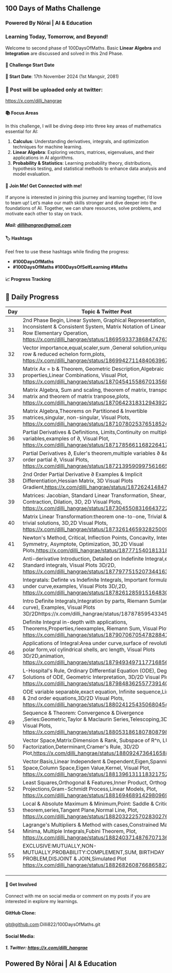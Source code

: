 ## 100 Days of Maths Challenge
### Powered By Nōrai | AI & Education
### Learning Today, Tomorrow, and Beyond!
Welcome to second phase of 100DaysOfMaths. Basic **Linear Algebra** and **Integration** are discussed and solved in this 2nd Phase.

#### 🚀 Challenge Start Date
**📅 Start Date**: 17th November 2024 (1st Mangsir, 2081)

### 🧮 Post will be uploaded only at twitter:
https://x.com/dilli_hangrae

#### 📚 Focus Areas
In this challenge, I will be diving deep into three key areas of mathematics essential for AI:

1. **Calculus**: Understanding derivatives, integrals, and optimization techniques for machine learning.
2. **Linear Algebra**: Exploring vectors, matrices, eigenvalues, and their applications in AI algorithms.
3. **Probability & Statistics**: Learning probability theory, distributions, hypothesis testing, and statistical methods to enhance data analysis and model evaluation.

#### 🤝 Join Me! Get Connected with me!
If anyone is interested in joining this journey and learning together, I’d love to team up! Let’s make our math skills stronger and dive deeper into the foundations of AI. Together, we can share resources, solve problems, and motivate each other to stay on track.
##### Mail: dillihangrae@gmail.com


#### 🏷️ Hashtags
Feel free to use these hashtags while finding the progress:
- **#100DaysOfMaths**
- **#100DaysOfMaths #100DaysOfSelfLearning #Maths**

#### 📈 Progress Tracking
## 📝 Daily Progress

| Day | Topic & Twitter Post 
| --- | ------------------------------------------------------------------------------------------
| 31  | 2nd Phase Begin, Linear System, Graphical Representation, Inconsistent & Consistent System, Matrix Notation of Linear Syste, Row Elementary Operation, https://x.com/dilli_hangrae/status/1869593373868474763
| 32  | Vector importance,equal,scaler,sum  ,General solution,uniqueness, row & reduced echelon form,plots, https://x.com/dilli_hangrae/status/1869942711484063967
| 33  | Matrix Ax = b & Theorem, Geometric Description,Algebraic properties,Linear Combinations, Visual Plot, https://x.com/dilli_hangrae/status/1870454155867013568
| 34  | Matrix Algebra, Sum and scaling, theorem of matrix, transpose of matrix and theorem of matrix tranpose,plots, https://x.com/dilli_hangrae/status/1870642318312943922
| 35  | Matrix Algebra,Theorems on Partitioned & Invertible matrices,singular, non-singular, Visual Plots, https://x.com/dilli_hangrae/status/1871078025376518524
| 36  | Partial Derivatives & Definitions, Limits,Continuity on multiple variables,examples of ∂, Visual Plot, https://x.com/dilli_hangrae/status/1871785661168226417
| 37  | Partial Derivatives ∂, Euler's theorem,multiple variables ∂ &second-order partial ∂, Visual Plots, https://x.com/dilli_hangrae/status/1872139590997561665
| 38  | 2nd Order Partial Derivative ∂ Examples & Implicit Differentiation,Hessian Matrix, 3D Visual Plots Gradient,https://x.com/dilli_hangrae/status/1872624148473864200 
| 39  | Matrices: Jacobian, Standard Linear Transformation, Shear, Contraction, Dilation, 3D, 2D Visual Plots, https://x.com/dilli_hangrae/status/1873045508316643722
| 40  | Matrix Linear Transformation:theorem one-to-one, Trivial & non-trivial solutions, 3D,2D Visual Plots, https://x.com/dilli_hangrae/status/1873261465932825009
| 41  | Newton's Method, Critical, Inflection Points, Concavity, Intercept, Symmetry, Asymptote, Optimization, 3D,2D Visual Plots,https://x.com/dilli_hangrae/status/1877715401813188855
| 42  | Anti-derivative Introduction, Detailed on Indefinite Integral,examples, Standard integrals, Visual Plots 3D/2D, https://x.com/dilli_hangrae/status/1877977515207344163
| 43  | Integratals: Definte vs Indefinite Integrals, Important formulas, area under curve,examples, Visual Plots 3D/,2D, https://x.com/dilli_hangrae/status/1878261285915164830
| 44  | Intro Definite Integrals,Integration by parts, Riemann Sum(area under curve), Examples, Visual Plots 3D/2Dhttps://x.com/dilli_hangrae/status/1878785954334560637
| 45 | Definite Integral in-depth with applications, Theorems,Properties,rieexamples, Riemann Sum, Visual Plots 3D/2D, https://x.com/dilli_hangrae/status/1879070670547828841
| 46 | Applications of Integral:Area under curve,surface of revolution,in polar form,vol cylindrical shells, arc length, Visual Plots 3D/2D,animation, https://x.com/dilli_hangrae/status/1879493497117716856
| 47 | L-Hospital's Rule, Ordinary Differential Equation (ODE), Degree & Solutions of ODE, Geometric Interpretation, 3D/2D Visual Plots, https://x.com/dilli_hangrae/status/1879848362557739140
| 48 | ODE variable separable,exact equation, Infinite sequence,Linear 1st & 2nd order equations,3D/2D Visual Plots, https://x.com/dilli_hangrae/status/1880241254350680454
| 49 | Sequence & Theorem: Convergence & Divergence ,Series:Geometric,Taylor & Maclaurin Series,Telescoping,3D/2D Visual Plots, https://x.com/dilli_hangrae/status/1880531861807808798
| 50 | Vector Space,Matrix:Dimension & Rank, Subspace of R^n, LU Factorization,Determinant,Cramer's Rule, 3D/2D Plot,https://x.com/dilli_hangrae/status/1880924736416588004
| 51 | Vector:Basis,Linear Independent & Dependent,Eigen,Spanning, Null Space,Column Space,Eigen Value,Kernel, Visual Plot, https://x.com/dilli_hangrae/status/1881396131118321752
| 52 | Least Squares,Orthogonal & Features,Inner Product, Orthogonal Projections,Gram-Schmidt Process,Linear Models, Plot, https://x.com/dilli_hangrae/status/1881694689142980969
| 53 | Local & Absolute Maximum & Minimum,Point: Saddle & Critical, Taylor theorem,series,Tangent Plane,Normal Line, Plot, https://x.com/dilli_hangrae/status/1882032225702830276
| 54 | Lagrange's Multipliers & Method with cases,Constrained Maxima & Minima, Multiple Integrals,Fubini Theorem, Plot, https://x.com/dilli_hangrae/status/1882403714876707136
| 55 | EXCLUSIVE:MUTUALLY,NON-MUTUALLY,PROBABILITY:COMPLEMENT,SUM, BIRTHDAY PROBLEM,DISJOINT & JOIN,Simulated Plot https://x.com/dilli_hangrae/status/1882682608766865827
|    |
|    |
|    |

#### 💬 Get Involved
Connect with me on social media or comment on my posts if you are interested in explore my learnings.

#### GitHub Clone: 
git@github.com:Dilli822/100DaysOfMaths.git

#### Social Media:
##### 1. Twitter: https://x.com/dilli_hangrae

## Powered By Nōrai | AI & Education

